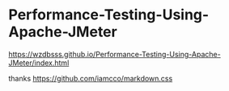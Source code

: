# Performance-Testing-Using-Apache-JMeter

<https://wzdbsss.github.io/Performance-Testing-Using-Apache-JMeter/index.html>

thanks <https://github.com/iamcco/markdown.css>